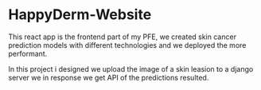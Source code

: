# HappyDerm-Website
This react app is the frontend  part of my PFE, we created skin cancer prediction models with different technologies 
and we deployed the more performant.

In this project i designed we upload the image of a skin leasion to a django server we in response we get API of the predictions resulted.
